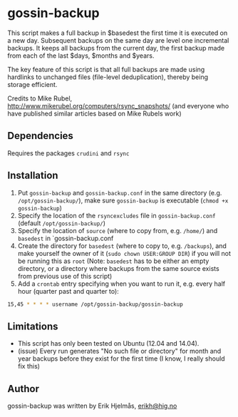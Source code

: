 # gossin-backup

This script makes a full backup in $basedest the first time it is executed on 
a new day. Subsequent backups on the same day are level one incremental 
backups. It keeps all backups from the current day, the first backup made 
from each of the last $days, $months and $years.

The key feature of this script is that all full backups are made using 
hardlinks to unchanged files (file-level deduplication), thereby being 
storage efficient.

Credits to Mike Rubel, http://www.mikerubel.org/computers/rsync_snapshots/
(and everyone who have published similar articles based on Mike Rubels work)

## Dependencies

Requires the packages `crudini` and `rsync`

## Installation

1. Put `gossin-backup` and `gossin-backup.conf` in the same directory (e.g.
`/opt/gossin-backup/`), make sure `gossin-backup` is executable (`chmod +x gossin-backup`)
2. Specify the location of the `rsyncexcludes` file in `gossin-backup.conf`
(default `/opt/gossin-backup/`)
3. Specify the location of `source` (where to copy from, e.g. `/home/`) and
`basedest` in `gossin-backup.conf
4. Create the directory for `basedest` (where to copy to, e.g. `/backups`), and
make yourself the owner of it (`sudo chown USER:GROUP DIR`) if you will not be
running this as `root` (Note: `basedest` has to be either an empty directory,
or a directory where backups from the same source exists from previous use of
this script)
5. Add a `crontab` entry specifying when you want to run it, e.g. every half hour (quarter past and quarter to):
```bash
15,45 * * * * username /opt/gossin-backup/gossin-backup
```
 
## Limitations

+ This script has only been tested on Ubuntu (12.04 and 14.04).
+ (issue) Every run generates "No such file or directory" for month and year
backups before they exist for the first time (I know, I really should fix this) 

## Author

gossin-backup was written by Erik Hjelmås, <erikh@hig.no>
